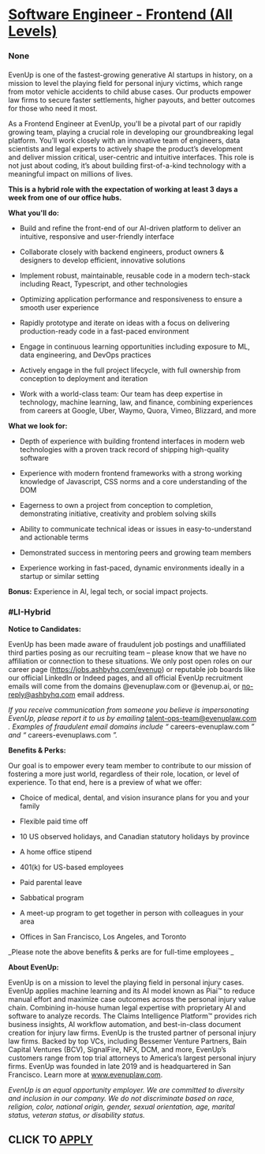 # [Software Engineer - Frontend (All Levels)](https://www.remotewlb.com/apply/software-engineer-frontend-all-levels)  
### None  
####  

EvenUp is one of the fastest-growing generative AI startups in history, on a mission to level the playing field for personal injury victims, which range from motor vehicle accidents to child abuse cases. Our products empower law firms to secure faster settlements, higher payouts, and better outcomes for those who need it most.

As a Frontend Engineer at EvenUp, you'll be a pivotal part of our rapidly growing team, playing a crucial role in developing our groundbreaking legal platform. You’ll work closely with an innovative team of engineers, data scientists and legal experts to actively shape the product’s development and deliver mission critical, user-centric and intuitive interfaces. This role is not just about coding, it’s about building first-of-a-kind technology with a meaningful impact on millions of lives.

 **This is a hybrid role with the expectation of working at least 3 days a week from one of our office hubs.**

 **What you'll do:**

  * Build and refine the front-end of our AI-driven platform to deliver an intuitive, responsive and user-friendly interface

  * Collaborate closely with backend engineers, product owners & designers to develop efficient, innovative solutions

  * Implement robust, maintainable, reusable code in a modern tech-stack including React, Typescript, and other technologies

  * Optimizing application performance and responsiveness to ensure a smooth user experience

  * Rapidly prototype and iterate on ideas with a focus on delivering production-ready code in a fast-paced environment

  * Engage in continuous learning opportunities including exposure to ML, data engineering, and DevOps practices

  * Actively engage in the full project lifecycle, with full ownership from conception to deployment and iteration

  * Work with a world-class team: Our team has deep expertise in technology, machine learning, law, and finance, combining experiences from careers at Google, Uber, Waymo, Quora, Vimeo, Blizzard, and more

 **What we look for:**

  * Depth of experience with building frontend interfaces in modern web technologies with a proven track record of shipping high-quality software

  * Experience with modern frontend frameworks with a strong working knowledge of Javascript, CSS norms and a core understanding of the DOM 

  * Eagerness to own a project from conception to completion, demonstrating initiative, creativity and problem solving skills

  * Ability to communicate technical ideas or issues in easy-to-understand and actionable terms

  * Demonstrated success in mentoring peers and growing team members

  * Experience working in fast-paced, dynamic environments ideally in a startup or similar setting

 **Bonus:** Experience in AI, legal tech, or social impact projects.

### #LI-Hybrid

 **Notice to Candidates:**

EvenUp has been made aware of fraudulent job postings and unaffiliated third parties posing as our recruiting team – please know that we have no affiliation or connection to these situations. We only post open roles on our career page (https://jobs.ashbyhq.com/evenup) or reputable job boards like our official LinkedIn or Indeed pages, and all official EvenUp recruitment emails will come from the domains @evenuplaw.com or @evenup.ai, or no-reply@ashbyhq.com email address.

_If you receive communication from someone you believe is impersonating EvenUp, please report it to us by emailing_ talent-ops-team@evenuplaw.com _. Examples of fraudulent email domains include “_ careers-evenuplaw.com _” and “_ careers-evenuplaws.com _”._

 **Benefits & Perks:**

Our goal is to empower every team member to contribute to our mission of fostering a more just world, regardless of their role, location, or level of experience. To that end, here is a preview of what we offer:

  * Choice of medical, dental, and vision insurance plans for you and your family

  * Flexible paid time off

  * 10 US observed holidays, and Canadian statutory holidays by province

  * A home office stipend

  * 401(k) for US-based employees

  * Paid parental leave

  * Sabbatical program

  * A meet-up program to get together in person with colleagues in your area

  * Offices in San Francisco, Los Angeles, and Toronto

 _Please note the above benefits & perks are for full-time employees _

**About EvenUp:**

EvenUp is on a mission to level the playing field in personal injury cases. EvenUp applies machine learning and its AI model known as Piai™ to reduce manual effort and maximize case outcomes across the personal injury value chain. Combining in-house human legal expertise with proprietary AI and software to analyze records. The Claims Intelligence Platform™ provides rich business insights, AI workflow automation, and best-in-class document creation for injury law firms. EvenUp is the trusted partner of personal injury law firms. Backed by top VCs, including Bessemer Venture Partners, Bain Capital Ventures (BCV), SignalFire, NFX, DCM, and more, EvenUp’s customers range from top trial attorneys to America’s largest personal injury firms. EvenUp was founded in late 2019 and is headquartered in San Francisco. Learn more at www.evenuplaw.com.

 _EvenUp is an equal opportunity employer. We are committed to diversity and inclusion in our company. We do not discriminate based on race, religion, color, national origin, gender, sexual orientation, age, marital status, veteran status, or disability status._

  
## CLICK TO [APPLY](https://www.remotewlb.com/apply/software-engineer-frontend-all-levels)

